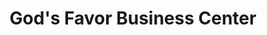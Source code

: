 ---
title: "God's Favor Business Center"
url: /monrovia/gods-favor-business-center/
shop: convenience
---